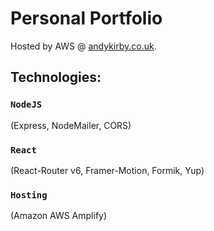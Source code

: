 # Personal Portfolio

Hosted by AWS @ [andykirby.co.uk](https://andykirby.co.uk).

## Technologies:


### `NodeJS`
(Express, NodeMailer, CORS)

### `React`
(React-Router v6, Framer-Motion, Formik, Yup)

### `Hosting`
(Amazon AWS Amplify)